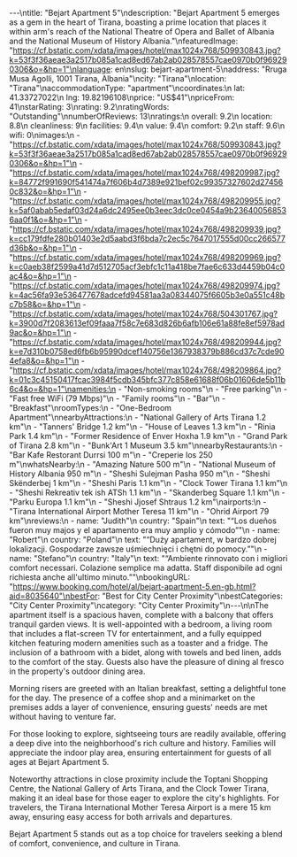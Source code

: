 ---\ntitle: "Bejart Apartment 5"\ndescription: "Bejart Apartment 5 emerges as a gem in the heart of Tirana, boasting a prime location that places it within arm's reach of the National Theatre of Opera and Ballet of Albania and the National Museum of History Albania."\nfeaturedImage: "https://cf.bstatic.com/xdata/images/hotel/max1024x768/509930843.jpg?k=53f3f36aeae3a2517b085a1cad8ed67ab2ab028578557cae0970b0f969290306&o=&hp=1"\nlanguage: en\nslug: bejart-apartment-5\naddress: "Rruga Musa Agolli, 1001 Tirana, Albania"\ncity: "Tirana"\nlocation: "Tirana"\naccommodationType: "apartment"\ncoordinates:\n  lat: 41.33727022\n  lng: 19.82196108\nprice: "US$41"\npriceFrom: 41\nstarRating: 3\nrating: 9.2\nratingWords: "Outstanding"\nnumberOfReviews: 13\nratings:\n  overall: 9.2\n  location: 8.8\n  cleanliness: 9\n  facilities: 9.4\n  value: 9.4\n  comfort: 9.2\n  staff: 9.6\n  wifi: 0\nimages:\n  - "https://cf.bstatic.com/xdata/images/hotel/max1024x768/509930843.jpg?k=53f3f36aeae3a2517b085a1cad8ed67ab2ab028578557cae0970b0f969290306&o=&hp=1"\n  - "https://cf.bstatic.com/xdata/images/hotel/max1024x768/498209987.jpg?k=84772f991690f541474a7f606b4d7389e921bef02c99357327602d274560c832&o=&hp=1"\n  - "https://cf.bstatic.com/xdata/images/hotel/max1024x768/498209955.jpg?k=5af0abab5edaf03d24a6dc2495ee0b3eec3dc0ce0454a9b236400568536aa0f1&o=&hp=1"\n  - "https://cf.bstatic.com/xdata/images/hotel/max1024x768/498209939.jpg?k=cc179fdfe280b01403e2d5aabd3f6bda7c2ec5c7647017555d00cc266577d36b&o=&hp=1"\n  - "https://cf.bstatic.com/xdata/images/hotel/max1024x768/498209969.jpg?k=c0aeb38f2599a41d7d512705acf3ebfc1c11a418be7fae6c633d4459b04c0ac4&o=&hp=1"\n  - "https://cf.bstatic.com/xdata/images/hotel/max1024x768/498209974.jpg?k=4ac56fa93e536477678adcefd94581aa3a08344075f6605b3e0a551c48bc7b58&o=&hp=1"\n  - "https://cf.bstatic.com/xdata/images/hotel/max1024x768/504301767.jpg?k=3900d7f2083613ef09faaa7f58c7e683d826b6afb106e61a88fe8ef5978ad9ac&o=&hp=1"\n  - "https://cf.bstatic.com/xdata/images/hotel/max1024x768/498209944.jpg?k=e7d310b0758ed6fb6b95990dcef140756e1367938379b886cd37c7cde904efa8&o=&hp=1"\n  - "https://cf.bstatic.com/xdata/images/hotel/max1024x768/498209864.jpg?k=01c3c45150417fcac3984f5cdb345bfc377c858e61688f06b01606de5b11b6c4&o=&hp=1"\namenities:\n  - "Non-smoking rooms"\n  - "Free parking"\n  - "Fast free WiFi (79 Mbps)"\n  - "Family rooms"\n  - "Bar"\n  - "Breakfast"\nroomTypes:\n  - "One-Bedroom Apartment"\nnearbyAttractions:\n  - "National Gallery of Arts Tirana 1.2 km"\n  - "Tanners' Bridge 1.2 km"\n  - "House of Leaves 1.3 km"\n  - "Rinia Park 1.4 km"\n  - "Former Residence of Enver Hoxha 1.9 km"\n  - "Grand Park of Tirana 2.8 km"\n  - "Bunk'Art 1 Museum 3.5 km"\nnearbyRestaurants:\n  - "Bar Kafe Restorant Durrsi 100 m"\n  - "Creperie Ios 250 m"\nwhatsNearby:\n  - "Amazing Nature 500 m"\n  - "National Museum of History Albania 950 m"\n  - "Sheshi Sulejman Pasha 950 m"\n  - "Sheshi Skënderbej 1 km"\n  - "Sheshi Paris 1.1 km"\n  - "Clock Tower Tirana 1.1 km"\n  - "Sheshi Rekreativ tek ish ATSh 1.1 km"\n  - "Skanderbeg Square 1.1 km"\n  - "Parku Europa 1.1 km"\n  - "Sheshi Jjosef Shtraus 1.2 km"\nairports:\n  - "Tirana International Airport Mother Teresa 11 km"\n  - "Ohrid Airport 79 km"\nreviews:\n  - name: "Judith"\n    country: "Spain"\n    text: "“Los dueños fueron muy majos y el apartamento era muy amplio y cómodo”"\n  - name: "Robert"\n    country: "Poland"\n    text: "“Duży apartament, w bardzo dobrej lokalizacji. Gospodarze zawsze uśmiechnięci i chętni do pomocy.”"\n  - name: "Stefano"\n    country: "Italy"\n    text: "“Ambiente rinnovato con i migliori comfort necessari. Colazione semplice ma adatta. Staff disponibile ad ogni richiesta anche all'ultimo minuto.”"\nbookingURL: "https://www.booking.com/hotel/al/bejart-apartment-5.en-gb.html?aid=8035640"\nbestFor: "Best for City Center Proximity"\nbestCategories: "City Center Proximity"\ncategory: "City Center Proximity"\n---\n\nThe apartment itself is a spacious haven, complete with a balcony that offers tranquil garden views. It is well-appointed with a bedroom, a living room that includes a flat-screen TV for entertainment, and a fully equipped kitchen featuring modern amenities such as a toaster and a fridge. The inclusion of a bathroom with a bidet, along with towels and bed linen, adds to the comfort of the stay. Guests also have the pleasure of dining al fresco in the property's outdoor dining area.

Morning risers are greeted with an Italian breakfast, setting a delightful tone for the day. The presence of a coffee shop and a minimarket on the premises adds a layer of convenience, ensuring guests' needs are met without having to venture far.

For those looking to explore, sightseeing tours are readily available, offering a deep dive into the neighborhood's rich culture and history. Families will appreciate the indoor play area, ensuring entertainment for guests of all ages at Bejart Apartment 5.

Noteworthy attractions in close proximity include the Toptani Shopping Centre, the National Gallery of Arts Tirana, and the Clock Tower Tirana, making it an ideal base for those eager to explore the city's highlights. For travelers, the Tirana International Mother Teresa Airport is a mere 15 km away, ensuring easy access for both arrivals and departures.

Bejart Apartment 5 stands out as a top choice for travelers seeking a blend of comfort, convenience, and culture in Tirana.